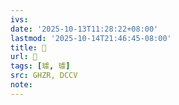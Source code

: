 ```yaml
---
ivs:
date: '2025-10-13T11:28:22+08:00'
lastmod: '2025-10-14T21:46:45-08:00'
title: 󰜭
url: 󰜭
tags: [璩, 璩]
src: GHZR, DCCV
note:
---
```


